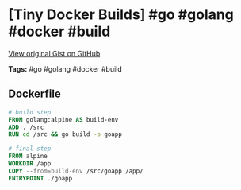 # [Tiny Docker Builds] #go #golang #docker #build

[View original Gist on GitHub](https://gist.github.com/Integralist/a654cfef4d2e7713d89a5d1624f6453f)

**Tags:** #go #golang #docker #build

## Dockerfile

```dockerfile
# build step
FROM golang:alpine AS build-env
ADD . /src
RUN cd /src && go build -o goapp

# final step
FROM alpine
WORKDIR /app
COPY --from=build-env /src/goapp /app/
ENTRYPOINT ./goapp
```

